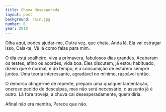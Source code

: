 ```yaml
---
title: Chuva desesperada
layout: post
background: rain.jpg
number: 6
year: 2018
---
```


Olha aqui, podes ajudar-me, Outra vez, que chata, Anda lá, Ela vai estragar isso, Cala-te, Vê lá como falas para mim.

O dia está soalheiro, viva a primavera, fabulosos dias grandes. Acabaram os testes, afino os acordes, vida boa. Eles discutem, já estou habituado, dizem que é normal, é do tempo, é a consumição de estarem sempre juntos. Uma teoria interessante, agradável no mínimo, razoável então.

O remorso atinge-me de repente, preparo uma qualquer lamentação, oneroso pedido de desculpas, mas não será necessário, o assunto já é outro. Lá fora troveja, a chuva cai desesperadamente, quem diria.

Afinal não era mentira, Parece que não.
